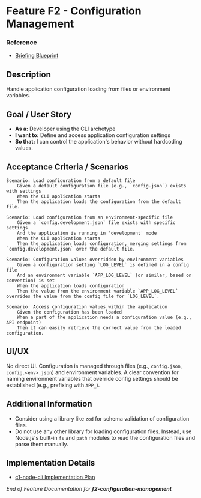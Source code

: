 # Feature F2 - Configuration Management

### Reference

- [Briefing Blueprint](/docs/briefing.blueprint.md)

## Description

Handle application configuration loading from files or environment variables.

## Goal / User Story

- **As a:** Developer using the CLI archetype
- **I want to:** Define and access application configuration settings
- **So that:** I can control the application's behavior without hardcoding values.

## Acceptance Criteria / Scenarios

```gherkin
Scenario: Load configuration from a default file
    Given a default configuration file (e.g., `config.json`) exists with settings
    When the CLI application starts
    Then the application loads the configuration from the default file.

Scenario: Load configuration from an environment-specific file
    Given a `config.development.json` file exists with specific settings
    And the application is running in 'development' mode
    When the CLI application starts
    Then the application loads configuration, merging settings from `config.development.json` over the default file.

Scenario: Configuration values overridden by environment variables
    Given a configuration setting `LOG_LEVEL` is defined in a config file
    And an environment variable `APP_LOG_LEVEL` (or similar, based on convention) is set
    When the application loads configuration
    Then the value from the environment variable `APP_LOG_LEVEL` overrides the value from the config file for `LOG_LEVEL`.

Scenario: Access configuration values within the application
    Given the configuration has been loaded
    When a part of the application needs a configuration value (e.g., API endpoint)
    Then it can easily retrieve the correct value from the loaded configuration.
```

## UI/UX

No direct UI. Configuration is managed through files (e.g., `config.json`, `config.<env>.json`) and environment variables. A clear convention for naming environment variables that override config settings should be established (e.g., prefixing with `APP_`).

## Additional Information

- Consider using a library like `zod` for schema validation of configuration files.
- Do not use any other library for loading configuration files. Instead, use Node.js's built-in `fs` and `path` modules to read the configuration files and parse them manually.

## Implementation Details

- [c1-node-cli Implementation Plan](/containers/c1-node-cli/docs/f2-configuration-management.plan.md)

_End of Feature Documentation for **f2-configuration-management**_
